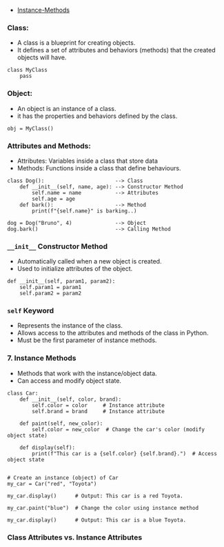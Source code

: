 - [Instance-Methods](#instance-methods)

### Class:

- A class is a blueprint for creating objects.
- It defines a set of attributes and behaviors (methods) that the created objects will have.

```
class MyClass
    pass
```

### Object:

- An object is an instance of a class.
- it has the properties and behaviors defined by the class.

```
obj = MyClass()
```

### Attributes and Methods:

- Attributes: Variables inside a class that store data
- Methods: Functions inside a class that define behaviours.

```
class Dog():                       --> Class
    def __init__(self, name, age): --> Constructor Method
        self.name = name           --> Attributes
        self.age = age
    def bark():                    --> Method
        print(f"{self.name}" is barking..)

dog = Dog("Bruno", 4)              --> Object
dog.bark()                         --> Calling Method
```

### `__init__` Constructor Method

- Automatically called when a new object is created.
- Used to initialize attributes of the object.

```
def __init__(self, param1, param2):
    self.param1 = param1
    self.param2 = param2
```

### `self` Keyword

- Represents the instance of the class.
- Allows access to the attributes and methods of the class in Python.
- Must be the first parameter of instance methods.

### 7. Instance Methods

- Methods that work with the instance/object data.
- Can access and modify object state.

```
class Car:
    def __init__(self, color, brand):
        self.color = color     # Instance attribute
        self.brand = brand     # Instance attribute

    def paint(self, new_color):
        self.color = new_color  # Change the car's color (modify object state)

    def display(self):
        print(f"This car is a {self.color} {self.brand}.")  # Access object state


# Create an instance (object) of Car
my_car = Car("red", "Toyota")

my_car.display()      # Output: This car is a red Toyota.

my_car.paint("blue")  # Change the color using instance method

my_car.display()      # Output: This car is a blue Toyota.
```

### Class Attributes vs. Instance Attributes
